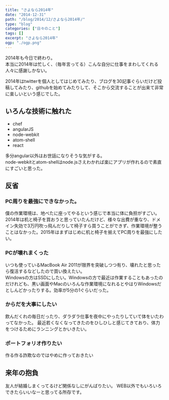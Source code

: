 ```yaml
---
title: "さよなら2014年"
date: "2014-12-31"
path: "/blog/2014/12/さよなら2014年/"
type: "blog"
categories: ["日々のこと"]
tags: []
excerpt: "さよなら2014年"
ogp: "./ogp.png"
---
```


2014年も今日で終わり。  
本当に2014年は忙しく、（毎年言ってる）こんな自分に仕事をまわしてくれる人々に感謝しかない。

2014年はtwitterを個人としてはじめてみたり、ブログを30記事ぐらいだけど投稿してみたり、githubを始めてみたりして、そこから交流することが出来て非常に楽しいという感じでした。

## いろんな技術に触れた

- chef
- angularJS
- node-webkit
- atom-shell
- react

多分angular以外はお世話になりそうな気がする。  
node-webkitとatom-shellはnode.jsさえわかれば楽にアプリが作れるので素直にすごいと思った。

## 反省

### PC周りを最強にできなかった。
僕の作業環境は、地べたに座ってやるという感じで本当に体に負担がすごい。
2014年は机と椅子を買おうと思っていたんだけど、様々な出費が重なり、ドメイン失効で3万円吹っ飛んだりして椅子すら買うことができず、作業環境が整うことはなかった。2015年はまずはじめに机と椅子を揃えてPC周りを最強にしたい。

### PCが壊れまくった
いつも使っているMacBook Air 2011が限界を突破しつつ有り、壊れたと思ったら復活するなどしたので買い換えたい。  
Windowsの方はSSDにしたい。Windowsの方で最近は作業することもあったのだけれども、黒い画面やMacのいろんな作業環境になれるとやはりWindowsだとしんどかったりする。効率が5分の1ぐらいだった。

### からだを大事にしたい
飲んだくれの毎日だったり、ダラダラ仕事を夜中にやったりしていて体をいたわってなかった。
最近若くなくなってきたのをひしひしと感じてきており、体力をつけるためにランニングとかいきたい。

### ポートフォリオ作りたい
作る作る詐欺なのではやめに作っておきたい

## 来年の抱負

友人が結婚しまくってるけど関係なしにがんばりたい。
WEB以外でもいろいろできたらいいなーと思ってる所存です。
